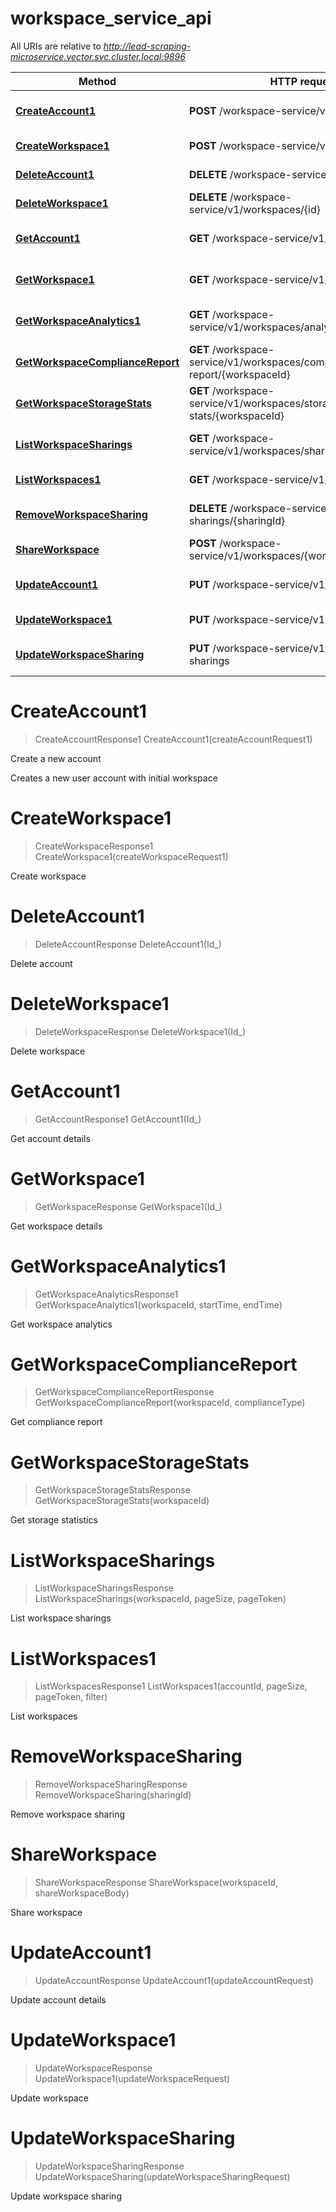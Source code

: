 # workspace_service_api

All URIs are relative to *http://lead-scraping-microservice.vector.svc.cluster.local:9896*

Method | HTTP request | Description
------------- | ------------- | -------------
[**CreateAccount1**](workspace_service_api.md#CreateAccount1) | **POST** /workspace-service/v1/accounts | Create a new account
[**CreateWorkspace1**](workspace_service_api.md#CreateWorkspace1) | **POST** /workspace-service/v1/workspaces | Create workspace
[**DeleteAccount1**](workspace_service_api.md#DeleteAccount1) | **DELETE** /workspace-service/v1/accounts/{id} | Delete account
[**DeleteWorkspace1**](workspace_service_api.md#DeleteWorkspace1) | **DELETE** /workspace-service/v1/workspaces/{id} | Delete workspace
[**GetAccount1**](workspace_service_api.md#GetAccount1) | **GET** /workspace-service/v1/accounts/{id} | Get account details
[**GetWorkspace1**](workspace_service_api.md#GetWorkspace1) | **GET** /workspace-service/v1/workspaces/{id} | Get workspace details
[**GetWorkspaceAnalytics1**](workspace_service_api.md#GetWorkspaceAnalytics1) | **GET** /workspace-service/v1/workspaces/analytics/{workspaceId} | Get workspace analytics
[**GetWorkspaceComplianceReport**](workspace_service_api.md#GetWorkspaceComplianceReport) | **GET** /workspace-service/v1/workspaces/compliance-report/{workspaceId} | Get compliance report
[**GetWorkspaceStorageStats**](workspace_service_api.md#GetWorkspaceStorageStats) | **GET** /workspace-service/v1/workspaces/storage-stats/{workspaceId} | Get storage statistics
[**ListWorkspaceSharings**](workspace_service_api.md#ListWorkspaceSharings) | **GET** /workspace-service/v1/workspaces/sharings/{workspaceId} | List workspace sharings
[**ListWorkspaces1**](workspace_service_api.md#ListWorkspaces1) | **GET** /workspace-service/v1/workspaces/list | List workspaces
[**RemoveWorkspaceSharing**](workspace_service_api.md#RemoveWorkspaceSharing) | **DELETE** /workspace-service/v1/workspace-sharings/{sharingId} | Remove workspace sharing
[**ShareWorkspace**](workspace_service_api.md#ShareWorkspace) | **POST** /workspace-service/v1/workspaces/{workspaceId}/share | Share workspace
[**UpdateAccount1**](workspace_service_api.md#UpdateAccount1) | **PUT** /workspace-service/v1/accounts | Update account details
[**UpdateWorkspace1**](workspace_service_api.md#UpdateWorkspace1) | **PUT** /workspace-service/v1/workspaces | Update workspace
[**UpdateWorkspaceSharing**](workspace_service_api.md#UpdateWorkspaceSharing) | **PUT** /workspace-service/v1/workspace-sharings | Update workspace sharing


<a name="CreateAccount1"></a>
# **CreateAccount1**
> CreateAccountResponse1 CreateAccount1(createAccountRequest1)

Create a new account

Creates a new user account with initial workspace
<a name="CreateWorkspace1"></a>
# **CreateWorkspace1**
> CreateWorkspaceResponse1 CreateWorkspace1(createWorkspaceRequest1)

Create workspace
<a name="DeleteAccount1"></a>
# **DeleteAccount1**
> DeleteAccountResponse DeleteAccount1(Id_)

Delete account
<a name="DeleteWorkspace1"></a>
# **DeleteWorkspace1**
> DeleteWorkspaceResponse DeleteWorkspace1(Id_)

Delete workspace
<a name="GetAccount1"></a>
# **GetAccount1**
> GetAccountResponse1 GetAccount1(Id_)

Get account details
<a name="GetWorkspace1"></a>
# **GetWorkspace1**
> GetWorkspaceResponse GetWorkspace1(Id_)

Get workspace details
<a name="GetWorkspaceAnalytics1"></a>
# **GetWorkspaceAnalytics1**
> GetWorkspaceAnalyticsResponse1 GetWorkspaceAnalytics1(workspaceId, startTime, endTime)

Get workspace analytics
<a name="GetWorkspaceComplianceReport"></a>
# **GetWorkspaceComplianceReport**
> GetWorkspaceComplianceReportResponse GetWorkspaceComplianceReport(workspaceId, complianceType)

Get compliance report
<a name="GetWorkspaceStorageStats"></a>
# **GetWorkspaceStorageStats**
> GetWorkspaceStorageStatsResponse GetWorkspaceStorageStats(workspaceId)

Get storage statistics
<a name="ListWorkspaceSharings"></a>
# **ListWorkspaceSharings**
> ListWorkspaceSharingsResponse ListWorkspaceSharings(workspaceId, pageSize, pageToken)

List workspace sharings
<a name="ListWorkspaces1"></a>
# **ListWorkspaces1**
> ListWorkspacesResponse1 ListWorkspaces1(accountId, pageSize, pageToken, filter)

List workspaces
<a name="RemoveWorkspaceSharing"></a>
# **RemoveWorkspaceSharing**
> RemoveWorkspaceSharingResponse RemoveWorkspaceSharing(sharingId)

Remove workspace sharing
<a name="ShareWorkspace"></a>
# **ShareWorkspace**
> ShareWorkspaceResponse ShareWorkspace(workspaceId, shareWorkspaceBody)

Share workspace
<a name="UpdateAccount1"></a>
# **UpdateAccount1**
> UpdateAccountResponse UpdateAccount1(updateAccountRequest)

Update account details
<a name="UpdateWorkspace1"></a>
# **UpdateWorkspace1**
> UpdateWorkspaceResponse UpdateWorkspace1(updateWorkspaceRequest)

Update workspace
<a name="UpdateWorkspaceSharing"></a>
# **UpdateWorkspaceSharing**
> UpdateWorkspaceSharingResponse UpdateWorkspaceSharing(updateWorkspaceSharingRequest)

Update workspace sharing
